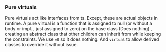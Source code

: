 ### Pure virtuals

Pure virtuals act like interfaces from ts. Except, these are actual objects in runtime. A pure virtual is a function that is assigned to null (or without a body or impl. , just assigned to zero) on the base class (Does nothing) , creating an abstract class that other children can inherit from while keeping the constraints. We use `=0` so it does nothing. And `virtual` to allow derived classes to override it without issue.